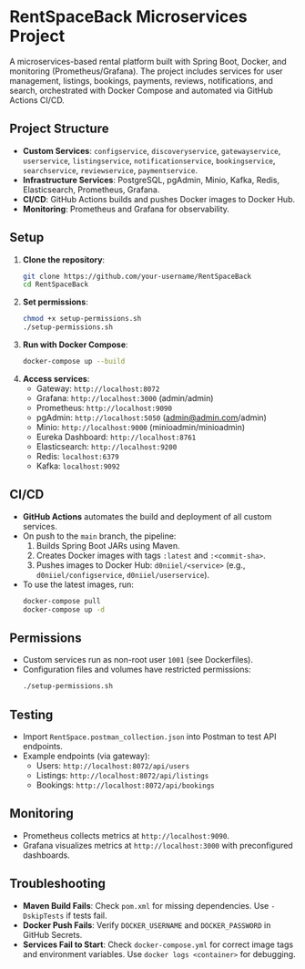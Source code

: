 # RentSpaceBack Microservices Project

A microservices-based rental platform built with Spring Boot, Docker, and monitoring (Prometheus/Grafana). The project includes services for user management, listings, bookings, payments, reviews, notifications, and search, orchestrated with Docker Compose and automated via GitHub Actions CI/CD.

## Project Structure
- **Custom Services**: `configservice`, `discoveryservice`, `gatewayservice`, `userservice`, `listingservice`, `notificationservice`, `bookingservice`, `searchservice`, `reviewservice`, `paymentservice`.
- **Infrastructure Services**: PostgreSQL, pgAdmin, Minio, Kafka, Redis, Elasticsearch, Prometheus, Grafana.
- **CI/CD**: GitHub Actions builds and pushes Docker images to Docker Hub.
- **Monitoring**: Prometheus and Grafana for observability.

## Setup
1. **Clone the repository**:
   ```bash
   git clone https://github.com/your-username/RentSpaceBack
   cd RentSpaceBack
   ```
2. **Set permissions**:
   ```bash
   chmod +x setup-permissions.sh
   ./setup-permissions.sh
   ```
3. **Run with Docker Compose**:
   ```bash
   docker-compose up --build
   ```
4. **Access services**:
   - Gateway: `http://localhost:8072`
   - Grafana: `http://localhost:3000` (admin/admin)
   - Prometheus: `http://localhost:9090`
   - pgAdmin: `http://localhost:5050` (admin@admin.com/admin)
   - Minio: `http://localhost:9000` (minioadmin/minioadmin)
   - Eureka Dashboard: `http://localhost:8761`
   - Elasticsearch: `http://localhost:9200`
   - Redis: `localhost:6379`
   - Kafka: `localhost:9092`

## CI/CD
- **GitHub Actions** automates the build and deployment of all custom services.
- On push to the `main` branch, the pipeline:
  1. Builds Spring Boot JARs using Maven.
  2. Creates Docker images with tags `:latest` and `:<commit-sha>`.
  3. Pushes images to Docker Hub: `d0niiel/<service>` (e.g., `d0niiel/configservice`, `d0niiel/userservice`).
- To use the latest images, run:
   ```bash
   docker-compose pull
   docker-compose up -d
   ```

## Permissions
- Custom services run as non-root user `1001` (see Dockerfiles).
- Configuration files and volumes have restricted permissions:
   ```bash
   ./setup-permissions.sh
   ```

## Testing
- Import `RentSpace.postman_collection.json` into Postman to test API endpoints.
- Example endpoints (via gateway):
  - Users: `http://localhost:8072/api/users`
  - Listings: `http://localhost:8072/api/listings`
  - Bookings: `http://localhost:8072/api/bookings`

## Monitoring
- Prometheus collects metrics at `http://localhost:9090`.
- Grafana visualizes metrics at `http://localhost:3000` with preconfigured dashboards.

## Troubleshooting
- **Maven Build Fails**: Check `pom.xml` for missing dependencies. Use `-DskipTests` if tests fail.
- **Docker Push Fails**: Verify `DOCKER_USERNAME` and `DOCKER_PASSWORD` in GitHub Secrets.
- **Services Fail to Start**: Check `docker-compose.yml` for correct image tags and environment variables. Use `docker logs <container>` for debugging.